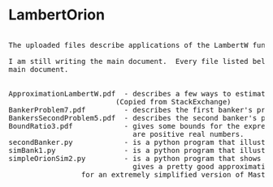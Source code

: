 # LambertOrion

<pre>

The uploaded files describe applications of the LambertW function to the original Master of Orion (1993) game. 

I am still writing the main document.  Every file listed below is just supporting docmumentation for the 
main document.   


ApproximationLambertW.pdf  - describes a few ways to estimate the Lambert Growth Rate and the LambertW function
	                     (Copied from StackExchange)
BankerProblem7.pdf         - describes the first banker's problem and its solution.
BankersSecondProblem5.pdf  - describes the second banker's problem and its solution.
BoundRatio3.pdf            - gives some bounds for the expression  ( log(b) - log(a) )/(b-a) where a and b
                             are positive real numbers.
secondBanker.py            - is a python program that illustrates the second banker's problem
simBank1.py                - is a python program that illustrates the first banker's problem
simpleOrionSim2.py         - is a python program that shows how the the Lambert Growth Formula
                             gives a pretty good approximation of the growth rate of the economy
			     for an extremely simplified version of Master of Orion
</pre>
